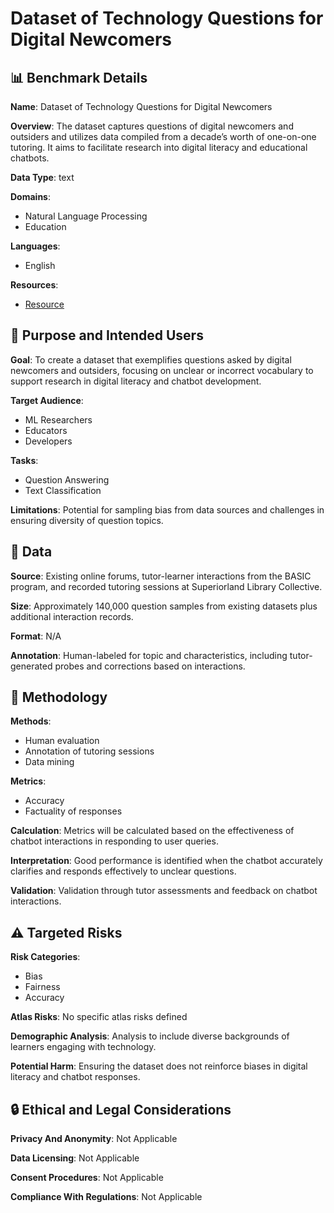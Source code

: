 # Dataset of Technology Questions for Digital Newcomers

## 📊 Benchmark Details

**Name**: Dataset of Technology Questions for Digital Newcomers

**Overview**: The dataset captures questions of digital newcomers and outsiders and utilizes data compiled from a decade’s worth of one-on-one tutoring. It aims to facilitate research into digital literacy and educational chatbots.

**Data Type**: text

**Domains**:
- Natural Language Processing
- Education

**Languages**:
- English

**Resources**:
- [Resource](N/A)

## 🎯 Purpose and Intended Users

**Goal**: To create a dataset that exemplifies questions asked by digital newcomers and outsiders, focusing on unclear or incorrect vocabulary to support research in digital literacy and chatbot development.

**Target Audience**:
- ML Researchers
- Educators
- Developers

**Tasks**:
- Question Answering
- Text Classification

**Limitations**: Potential for sampling bias from data sources and challenges in ensuring diversity of question topics.

## 💾 Data

**Source**: Existing online forums, tutor-learner interactions from the BASIC program, and recorded tutoring sessions at Superiorland Library Collective.

**Size**: Approximately 140,000 question samples from existing datasets plus additional interaction records.

**Format**: N/A

**Annotation**: Human-labeled for topic and characteristics, including tutor-generated probes and corrections based on interactions.

## 🔬 Methodology

**Methods**:
- Human evaluation
- Annotation of tutoring sessions
- Data mining

**Metrics**:
- Accuracy
- Factuality of responses

**Calculation**: Metrics will be calculated based on the effectiveness of chatbot interactions in responding to user queries.

**Interpretation**: Good performance is identified when the chatbot accurately clarifies and responds effectively to unclear questions.

**Validation**: Validation through tutor assessments and feedback on chatbot interactions.

## ⚠️ Targeted Risks

**Risk Categories**:
- Bias
- Fairness
- Accuracy

**Atlas Risks**:
No specific atlas risks defined

**Demographic Analysis**: Analysis to include diverse backgrounds of learners engaging with technology.

**Potential Harm**: Ensuring the dataset does not reinforce biases in digital literacy and chatbot responses.

## 🔒 Ethical and Legal Considerations

**Privacy And Anonymity**: Not Applicable

**Data Licensing**: Not Applicable

**Consent Procedures**: Not Applicable

**Compliance With Regulations**: Not Applicable
